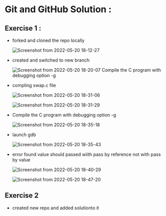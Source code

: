 # Git and GitHub Solution :
## Exercise 1 :
* forked and cloned the repo locally 

  ![Screenshot from 2022-05-20 18-12-27](https://user-images.githubusercontent.com/78868769/169531353-2e8ccf6d-e5a8-4aea-94f2-79b7c76a0c2e.png)

* created and switched to new branch

  ![Screenshot from 2022-05-20 18-20-07](https://user-images.githubusercontent.com/78868769/169531675-ce0d6a8f-7da2-4faf-b2e2-eabd1f1f4133.png)
Compile the C program with debugging option -g
* compling swap.c file

  ![Screenshot from 2022-05-20 18-31-06](https://user-images.githubusercontent.com/78868769/169533617-a3f7063b-5bfc-4713-927e-5af91ddbf055.png)

  ![Screenshot from 2022-05-20 18-31-29](https://user-images.githubusercontent.com/78868769/169533637-aa96a108-0ac5-4e32-b3aa-3f330ce507be.png)

* Compile the C program with debugging option -g

  ![Screenshot from 2022-05-20 18-35-18](https://user-images.githubusercontent.com/78868769/169534249-d781b4c1-329e-481c-ab37-a8cb373477fb.png)
  
* launch gdb

  ![Screenshot from 2022-05-20 18-35-43](https://user-images.githubusercontent.com/78868769/169534531-a0df3a04-fa56-49a2-84b0-99e234e3d22d.png)

* error found value should passed wiith pass by reference not with pass by value

  ![Screenshot from 2022-05-20 18-40-29](https://user-images.githubusercontent.com/78868769/169535576-57eead38-c9b3-4739-9668-601e4def6213.png)
  
  ![Screenshot from 2022-05-20 18-47-20](https://user-images.githubusercontent.com/78868769/169536306-b23852bc-3753-4e06-a37a-1e1b4a382a9a.png)

## Exercise 2
* created new repo and added solutionto it
